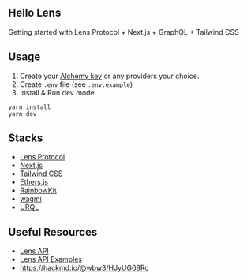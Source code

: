 Hello Lens
---

Getting started with Lens Protocol + Next.js + GraphQL + Tailwind CSS

## Usage

1. Create your [Alchemy key](https://docs.alchemy.com/docs/alchemy-quickstart-guide#1key-create-an-alchemy-key) or any providers your choice.
2. Create `.env` file (see `.env.example`)
3. Install & Run dev mode.

```
yarn install
yarn dev
```

## Stacks

- [Lens Protocol](https://lens.xyz/)
- [Next.js](https://nextjs.org/)
- [Tailwind CSS](https://tailwindcss.com/)
- [Ethers.js](https://github.com/ethers-io/ethers.js/)
- [RainbowKit](https://www.rainbowkit.com/)
- [wagmi](https://wagmi.sh/)
- [URQL](https://formidable.com/open-source/urql/)

## Useful Resources

- [Lens API](https://docs.lens.xyz/docs/introduction)
- [Lens API Examples](https://github.com/lens-protocol/api-examples)
- https://hackmd.io/@wbw3/HJyUG69Rc